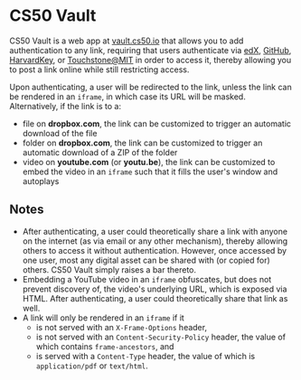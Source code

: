 # CS50 Vault

CS50 Vault is a web app at [vault.cs50.io](https://vault.cs50.io/) that allows you to add authentication to any link, requiring that users authenticate via [edX](https://www.edx.org/), [GitHub](https://github.com/), [HarvardKey](https://key.harvard.edu/), or [Touchstone@MIT](https://ist.mit.edu/touchstone) in order to access it, thereby allowing you to post a link online while still restricting access.

Upon authenticating, a user will be redirected to the link, unless the link can be rendered in an `iframe`, in which case its URL will be masked. Alternatively, if the link is to a:

* file on **dropbox.com**, the link can be customized to trigger an automatic download of the file
* folder on **dropbox.com**, the link can be customized to trigger an automatic download of a ZIP of the folder
* video on **youtube.com** (or **youtu.be**), the link can be customized to embed the video in an `iframe` such that it fills the user's window and autoplays

## Notes

* After authenticating, a user could theoretically share a link with anyone on the internet (as via email or any other mechanism), thereby allowing others to access it without authentication. However, once accessed by one user, most any digital asset can be shared with (or copied for) others. CS50 Vault simply raises a bar thereto.
* Embedding a YouTube video in an `iframe` obfuscates, but does not prevent discovery of, the video's underlying URL, which is exposed via HTML. After authenticating, a user could theoretically share that link as well.
* A link will only be rendered in an `iframe` if it
  * is not served with an `X-Frame-Options` header,
  * is not served with an `Content-Security-Policy` header, the value of which contains `frame-ancestors`, and
  * is served with a `Content-Type` header, the value of which is `application/pdf` or `text/html`.

